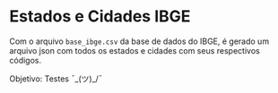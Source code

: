 # Estados e Cidades IBGE

Com o arquivo ```base_ibge.csv``` da base de dados do IBGE,
é gerado um arquivo json com todos os estados e cidades com seus
respectivos códigos.

Objetivo: Testes ¯\_(ツ)_/¯
